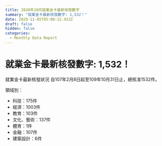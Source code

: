 ```yaml
---
title: 2020年10月就業金卡最新核發數字
summary: "就業金卡最新核發數字: 1,532！"
date: 2020-11-05T05:00:12.922Z
draft: false
hidden: false
categories:
  - Monthly Data Report
---
```

# 就業金卡最新核發數字: 1,532！

就業金卡最新核發狀況 自107年2月8日起至109年10月31日止，總核准1532件。 

領域別：

* 科技：175件
* 經濟：1003件
* 教育：103件
* 文化、藝術：137件
* 體育：1件
* 金融：107件
* 建築設計：6件